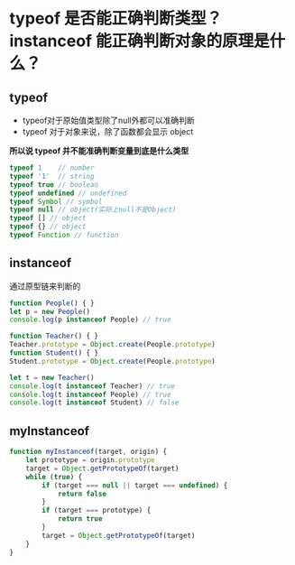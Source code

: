 # typeof 是否能正确判断类型？instanceof 能正确判断对象的原理是什么？
## typeof
* typeof对于原始值类型除了null外都可以准确判断
* typeof 对于对象来说，除了函数都会显示 object

**所以说 typeof 并不能准确判断变量到底是什么类型**
```js
typeof 1    // number
typeof '1'  // string
typeof true // boolean
typeof undefined // undefined
typeof Symbol // symbol
typeof null // object(实际上null不是Object)
typeof [] // object
typeof {} // object
typeof Function // function 
```

## instanceof
通过原型链来判断的
```js
function People() { }
let p = new People()
console.log(p instanceof People) // true

function Teacher() { }
Teacher.prototype = Object.create(People.prototype)
function Student() { }
Student.prototype = Object.create(People.prototype)

let t = new Teacher()
console.log(t instanceof Teacher) // true
console.log(t instanceof People) // true
console.log(t instanceof Student) // false
```
## myInstanceof
```js
function myInstanceof(target, origin) {
    let prototype = origin.prototype
    target = Object.getPrototypeOf(target)
    while (true) {
        if (target === null || target === undefined) {
            return false
        }
        if (target === prototype) {
            return true
        }
        target = Object.getPrototypeOf(target)
    }
}
```

<tongji/>